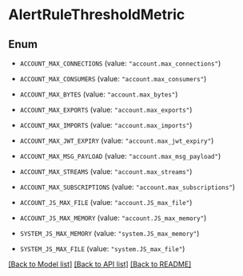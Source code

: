 # AlertRuleThresholdMetric

## Enum


* `ACCOUNT_MAX_CONNECTIONS` (value: `"account.max_connections"`)

* `ACCOUNT_MAX_CONSUMERS` (value: `"account.max_consumers"`)

* `ACCOUNT_MAX_BYTES` (value: `"account.max_bytes"`)

* `ACCOUNT_MAX_EXPORTS` (value: `"account.max_exports"`)

* `ACCOUNT_MAX_IMPORTS` (value: `"account.max_imports"`)

* `ACCOUNT_MAX_JWT_EXPIRY` (value: `"account.max_jwt_expiry"`)

* `ACCOUNT_MAX_MSG_PAYLOAD` (value: `"account.max_msg_payload"`)

* `ACCOUNT_MAX_STREAMS` (value: `"account.max_streams"`)

* `ACCOUNT_MAX_SUBSCRIPTIONS` (value: `"account.max_subscriptions"`)

* `ACCOUNT_JS_MAX_FILE` (value: `"account.JS_max_file"`)

* `ACCOUNT_JS_MAX_MEMORY` (value: `"account.JS_max_memory"`)

* `SYSTEM_JS_MAX_MEMORY` (value: `"system.JS_max_memory"`)

* `SYSTEM_JS_MAX_FILE` (value: `"system.JS_max_file"`)


[[Back to Model list]](../README.md#documentation-for-models) [[Back to API list]](../README.md#documentation-for-api-endpoints) [[Back to README]](../README.md)


